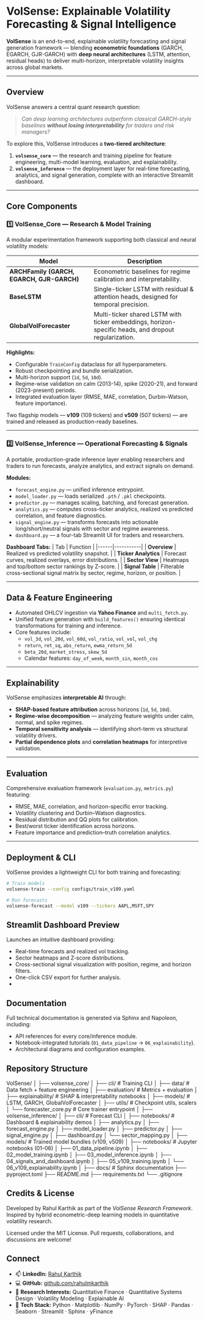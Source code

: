 # **VolSense: Explainable Volatility Forecasting & Signal Intelligence**

**VolSense** is an end-to-end, explainable volatility forecasting and signal generation framework — blending **econometric foundations** (GARCH, EGARCH, GJR-GARCH) with **deep neural architectures** (LSTM, attention, residual heads) to deliver multi-horizon, interpretable volatility insights across global markets.

---

## Overview

VolSense answers a central quant research question:

> _Can deep learning architectures outperform classical GARCH-style baselines **without losing interpretability** for traders and risk managers?_

To explore this, VolSense introduces a **two-tiered architecture**:

1. **`volsense_core`** — the research and training pipeline for feature engineering, multi-model learning, evaluation, and explainability.
2. **`volsense_inference`** — the deployment layer for real-time forecasting, analytics, and signal generation, complete with an interactive Streamlit dashboard.

---

## Core Components

### **1️⃣ VolSense_Core — Research & Model Training**

A modular experimentation framework supporting both classical and neural volatility models:

| Model | Description |
|-------|-------------|
| **ARCHFamily (GARCH, EGARCH, GJR-GARCH)** | Econometric baselines for regime calibration and interpretability. |
| **BaseLSTM** | Single-ticker LSTM with residual & attention heads, designed for temporal precision. |
| **GlobalVolForecaster** | Multi-ticker shared LSTM with ticker embeddings, horizon-specific heads, and dropout regularization. |

**Highlights:**
- Configurable `TrainConfig` dataclass for all hyperparameters.  
- Robust checkpointing and bundle serialization.  
- Multi-horizon support (`1d`, `5d`, `10d`).  
- Regime-wise validation on calm (2013-14), spike (2020-21), and forward (2023-present) periods.  
- Integrated evaluation layer (RMSE, MAE, correlation, Durbin–Watson, feature importance).

Two flagship models — **v109** (109 tickers) and **v509** (507 tickers) — are trained and released as production-ready baselines.

---

### **2️⃣ VolSense_Inference — Operational Forecasting & Signals**

A portable, production-grade inference layer enabling researchers and traders to run forecasts, analyze analytics, and extract signals on demand.

**Modules:**
- `forecast_engine.py` — unified inference entrypoint.  
- `model_loader.py` — loads serialized `.pth` / `.pkl` checkpoints.  
- `predictor.py` — manages scaling, batching, and forecast generation.  
- `analytics.py` — computes cross-ticker analytics, realized vs predicted correlation, and feature diagnostics.  
- `signal_engine.py` — transforms forecasts into actionable long/short/neutral signals with sector and regime awareness.  
- `dashboard.py` — a four-tab Streamlit UI for traders and researchers.

**Dashboard Tabs:**
| Tab | Function |
|------|-----------|
| **Overview** | Realized vs predicted volatility snapshot. |
| **Ticker Analytics** | Forecast curves, realized overlays, error distributions. |
| **Sector View** | Heatmaps and top/bottom sector rankings by Z-score. |
| **Signal Table** | Filterable cross-sectional signal matrix by sector, regime, horizon, or position. |

---

## Data & Feature Engineering

- Automated OHLCV ingestion via **Yahoo Finance** and `multi_fetch.py`.  
- Unified feature generation with `build_features()` ensuring identical transformations for training and inference.  
- Core features include:
  - `vol_3d`, `vol_20d`, `vol_60d`, `vol_ratio`, `vol_vol`, `vol_chg`
  - `return`, `ret_sq`, `abs_return`, `ewma_return_5d`
  - `beta_20d`, `market_stress`, `skew_5d`
  - Calendar features: `day_of_week`, `month_sin`, `month_cos`

---

## Explainability

VolSense emphasizes **interpretable AI** through:
- **SHAP-based feature attribution** across horizons (`1d`, `5d`, `10d`).  
- **Regime-wise decomposition** — analyzing feature weights under calm, normal, and spike regimes.  
- **Temporal sensitivity analysis** — identifying short-term vs structural volatility drivers.  
- **Partial dependence plots** and **correlation heatmaps** for interpretive validation.

---

## Evaluation

Comprehensive evaluation framework (`evaluation.py`, `metrics.py`) featuring:
- RMSE, MAE, correlation, and horizon-specific error tracking.  
- Volatility clustering and Durbin–Watson diagnostics.  
- Residual distribution and QQ plots for calibration.  
- Best/worst ticker identification across horizons.  
- Feature importance and prediction–truth correlation analytics.

---

## Deployment & CLI

VolSense provides a lightweight CLI for both training and forecasting:

```bash
# Train models
volsense-train --config configs/train_v109.yaml

# Run forecasts
volsense-forecast --model v109 --tickers AAPL,MSFT,SPY
```

## Streamlit Dashboard Preview

Launches an intuitive dashboard providing:
- Real-time forecasts and realized vol tracking.
- Sector heatmaps and Z-score distributions.
- Cross-sectional signal visualization with position, regime, and horizon filters.
- One-click CSV export for further analysis.
- 
## Documentation

Full technical documentation is generated via Sphinx and Napoleon, including:

- API references for every core/inference module.
- Notebook-integrated tutorials (`01_data_pipeline` → `06_explainability`).
- Architectural diagrams and configuration examples.

## Repository Structure

VolSense/
│
├── volsense_core/
│   ├── cli/                  # Training CLI
│   ├── data/                 # Data fetch + feature engineering
│   ├── evaluation/           # Metrics + evaluation
│   ├── explainability/       # SHAP & interpretability notebooks
│   ├── models/               # LSTM, GARCH, GlobalVolForecaster
│   ├── utils/                # Checkpoint utils, scalers
│   └── forecaster_core.py    # Core trainer entrypoint
│
├── volsense_inference/
│   ├── cli/                  # Forecast CLI
│   ├── notebooks/            # Dashboard & explainability demos
│   ├── analytics.py
│   ├── forecast_engine.py
│   ├── model_loader.py
│   ├── predictor.py
│   ├── signal_engine.py
│   ├── dashboard.py
│   └── sector_mapping.py
│
├── models/                   # Trained model bundles (v109, v509)
│
├── notebooks/                # Jupyter notebooks (01–06)
│   ├── 01_data_pipeline.ipynb
│   ├── 02_model_training.ipynb
│   ├── 03_model_inference.ipynb
│   ├── 04_signals_and_dashboard.ipynb
│   ├── 05_v109_training.ipynb
│   └── 06_v109_explainability.ipynb
│
├── docs/                     # Sphinx documentation
├── pyproject.toml
├── README.md
├── requirements.txt
└── .gitignore

## Credits & License

Developed by Rahul Karthik as part of the _VolSense Research Framework_.
Inspired by hybrid econometric-deep learning models in quantitative volatility research.

Licensed under the MIT License.
Pull requests, collaborations, and discussions are welcome!

## Connect

- 📫 **LinkedIn:** [Rahul Karthik](https://www.linkedin.com/rahulmkarthik/)
- 💻 **GitHub:** [github.com/rahulmkarthik](https://github.com/rahulmkarthik)  
- 🧠 **Research Interests:** Quantitative Finance · Quantitative Systems Design · Volatility Modeling · Explainable AI
- 🧰 **Tech Stack:** Python · Matplotlib · NumPy · PyTorch · SHAP · Pandas · Seaborn · Streamlit · Sphinx · yFinance
